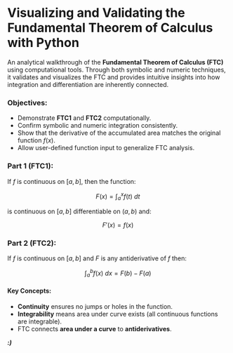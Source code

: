 # **Visualizing and Validating the Fundamental Theorem of Calculus with Python**

An analytical walkthrough of the **Fundamental Theorem of Calculus (FTC)** using computational tools. Through both symbolic and numeric techniques, it validates and visualizes the FTC and provides intuitive insights into how integration and differentiation are inherently connected.

### **Objectives:**
- Demonstrate **FTC1** and **FTC2** computationally.
- Confirm symbolic and numeric integration consistently.
- Show that the derivative of the accumulated area matches the original function $f(x)$.
- Allow user-defined function input to generalize FTC analysis.

### **Part 1 (FTC1):**
If $f$ is continuous on $[a, b]$, then the function:

$$ F(x) = \int_a^x f(t) \ dt $$

is continuous on $[a, b]$ differentiable on $(a, b)$ and:

$$ F'(x) = f(x) $$

### **Part 2 (FTC2):**

If $f$ is continuous on $[a, b]$ and $F$ is any antiderivative of $f$ then:

$$ \int_a^b f(x) \ dx = F(b) - F(a) $$

#### **Key Concepts:**
- **Continuity** ensures no jumps or holes in the function.
- **Integrability** means area under curve exists (all continuous functions are integrable).
- FTC connects **area under a curve** to **antiderivatives**.

***:)***